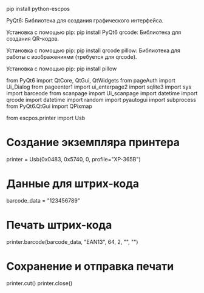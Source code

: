 pip install python-escpos


PyQt6: Библиотека для создания графического интерфейса.

Установка с помощью pip: pip install PyQt6
qrcode: Библиотека для создания QR-кодов.

Установка с помощью pip: pip install qrcode
pillow: Библиотека для работы с изображениями (требуется для qrcode).

Установка с помощью pip: pip install pillow

from PyQt6 import QtCore, QtGui, QtWidgets
from pageAuth import Ui_Dialog
from pageenter1 import ui_enterpage2
import sqlite3
import sys
import barceode
from scanpage import Ui_scanpage
import datetime
import qrcode
import datetime
import random
import pyautogui
import subprocess
from PyQt6.QtGui import QPixmap


from escpos.printer import Usb

# Создание экземпляра принтера
printer = Usb(0x0483, 0x5740, 0, profile="XP-365B")

# Данные для штрих-кода
barcode_data = "123456789"

# Печать штрих-кода
printer.barcode(barcode_data, "EAN13", 64, 2, "", "")

# Сохранение и отправка печати
printer.cut()
printer.close()

